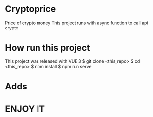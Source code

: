 # Cryptoprice
Price of crypto money
This project runs with async function to call api crypto

# How run this project
This project was released with VUE 3 
    $ git clone <this_repo>
    $ cd <this_repo>
    $ npm install 
    $ npm run serve 

# Adds


# ENJOY IT
